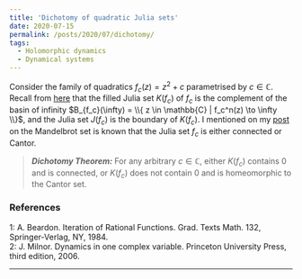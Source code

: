 ```yaml
---
title: 'Dichotomy of quadratic Julia sets'
date: 2020-07-15
permalink: /posts/2020/07/dichotomy/
tags:
  - Holomorphic dynamics
  - Dynamical systems
---
```


Consider the family of quadratics $f_c(z) = z^2 + c$ parametrised by $c \in \mathbb{C}$. Recall from [here](/posts/2020/06/fatou_and_julia/) that the filled Julia set $K(f_c)$ of $f_c$ is the complement of the basin of infinity $B_{f_c}(\infty) = \\{ z \in \mathbb{C} | f_c^n(z) \to \infty \\}$, and the Julia set $J(f_c)$ is the boundary of $K(f_c)$. I mentioned on my [post](/posts/2020/07/mandelbrot-1/) on the Mandelbrot set is known that the Julia set $f_c$ is either connected or Cantor.

> **_Dichotomy Theorem:_** For any arbitrary $c \in \mathbb{C}$, either $K(f_c)$ contains $0$ and is connected, or $K(f_c)$ does not contain $0$ and is homeomorphic to the Cantor set.

### References

<a name="fn1">1</a>: A. Beardon. Iteration of Rational Functions. Grad. Texts Math. 132, Springer-Verlag, NY, 1984.  
<a name="fn2">2</a>: J. Milnor. Dynamics in one complex variable. Princeton University Press, third edition, 2006.  

------
